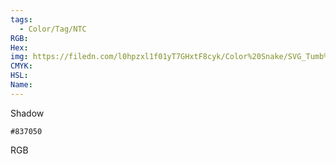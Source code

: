 ```yaml
---
tags:
  - Color/Tag/NTC
RGB:
Hex:
img: https://filedn.com/l0hpzxl1f01yT7GHxtF8cyk/Color%20Snake/SVG_Tumb%20Mass%20No%20Name/837050.svg
CMYK:
HSL:
Name:
---
```

Shadow
```palette
#837050
```
RGB
